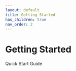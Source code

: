 ```yaml
---
layout: default
title: Getting Started
has_children: true
nav_order: 2
---
```


# Getting Started

Quick Start Guide
